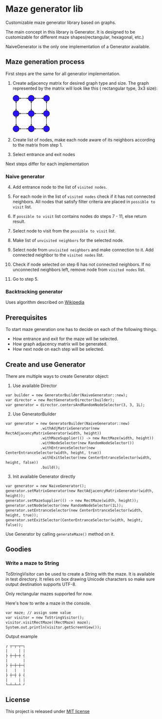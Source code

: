 # Maze generator lib

Customizable maze generator library based on graphs.

The main concept in this library is Generator. It is designed to be customizable for different maze shapes(rectangular,
hexagonal, etc.)

NaiveGenerator is the only one implementation of a Generator available.

## Maze generation process

First steps are the same for all generator implementation.

1. Create adjacency matrix for desired graph type and size. The graph represented by the matrix will look like this (
   rectangular type, 3x3 size):

   ![rectangular 3x3 graph](graph.png)

2. Create list of nodes, make each node aware of its neighbors according to the matrix from step 1.

3. Select entrance and exit nodes

Next steps differ for each implementation

### Naive generator

4. Add entrance node to the list of `visited nodes`.

5. For each node in the list of `visited nodes` check if it has not connected neighbors. All nodes that satisfy filter
   criteria are placed in `possible to visit` list.

6. If `possible to visit` list contains nodes do steps 7 - 11, else return result.

7. Select node to visit from the `possible to visit` list.

8. Make list of `unvisited neighbors` for the selected node.

9. Select node from `unvisited neighbors` and make connection to it. Add connected neighbor to the `visited nodes` list.

10. Check if node selected on step 6 has not connected neighbors. If no unconnected neighbors left, remove node
    from `visited nodes` list.

11. Go to step 5.

### Backtracking generator

Uses algorithm described
on [Wikipedia](https://en.wikipedia.org/wiki/Maze_generation_algorithm#Iterative_implementation)

## Prerequisites

To start maze generation one has to decide on each of the following things.

* How entrance and exit for the maze will be selected.
* How graph adjacency matrix will be generated.
* How next node on each step will be selected.

## Create and use Generator

There are multiple ways to create Generator object:

1. Use available Director

```
var builder = new GeneratorBuilder(NaiveGenerator::new);
var director = new RectGeneratorDirector(builder);
var generator = director.centersAndRandomNodeSelector(3, 3, 1L);
```

2. Use GeneratorBuilder

```
var generator = new GeneratorBuilder(NaiveGenerator::new)
                .withAdjMatrixGenerator(new RectAdjacencyMatrixGenerator(width, height))
                .withMazeSupplier(() -> new RectMaze(width, height))
                .withNodeSelector(new RandomNodeSelector())
                .withEntranceSelector(new CenterEntranceSelector(width, height, true))
                .withExitSelector(new CenterEntranceSelector(width, height, false))
                .build();
```

3. Init available Generator directly

```
var generator = new NaiveGenerator();
generator.setMatrixGenerator(new RectAdjacencyMatrixGenerator(width, height));
generator.setMazeSupplier(() -> new RectMaze(width, height));
generator.setNodeSelector(new RandomNodeSelector(1L));
generator.setEntranceSelector(new CenterEntranceSelector(width, height, true));
generator.setExitSelector(CenterEntranceSelector(width, height, false));
```

Use Generator by calling `generateMaze()` method on it.

## Goodies

### Write a maze to String

ToStringVisitor can be used to create a String with the maze. It is available in test directory. It relies on box drawing Unicode characters so make sure
output destination supports UTF-8.

Only rectangular mazes supported for now.

Here's how to write a maze in the console.

```
var maze; // assign some value
var visitor = new ToStringVisitor();
visitor.visitRectMaze((RectMaze) maze);
System.out.println(visitor.getScreenView());
```

Output example

```
┌ ┬─┬─┬─┐
|     | |
├ ┼─┼─┼ ┤
|       |
├ ┼─┼─┼─┤
|   |   |
├ ┼─┼ ┼ ┤
|     | |
└─┴─┴─┴ ┘
```

## License

This project is released under [MIT license](LICENSE)
